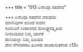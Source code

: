 +++
title = "013 ಏನೆಲವೊ ಸಹದೇವ"

+++
ಏನೆಲವೊ ಸಹದೇವ ವಸುಧೆಯ  
ಮಾನನಿಧಿಗಳ ಮುಂದೆ ನಂದನ   
ಸೂನುವಿಗೆ ಸಿಂಹಾಸನದ ಮೇಲಘ್ರ್ಯಸತ್ಕೃತಿಯೆ   
ನೀನರಿಯದವ ನಿಮ್ಮ ಯಾಗಕೆ  
ಹಾನಿಯಲ್ಲಾ ನಿಮ್ಮ ಹಿರಿಯರಿ  
ದೇನ ನೆಗಳಿದರಕಟ ಖೂಳರು ಪಾಂಡುಸುತರೆಂದ      ॥13॥